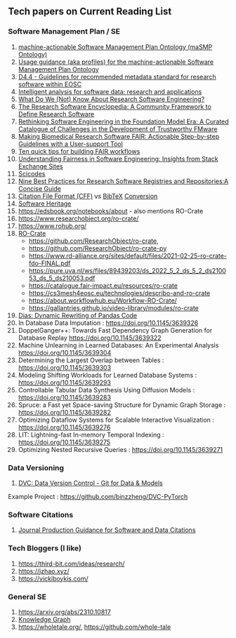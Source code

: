 ## Tech papers on Current Reading List



### Software Management Plan / SE
1. [machine-actionable Software Management Plan Ontology (maSMP Ontology)](https://zenodo.org/records/10582073)
2. [Usage guidance (aka profiles) for the machine-actionable Software Management Plan Ontology](https://zenodo.org/records/10582121)
3. [D4.4 - Guidelines for recommended metadata standard for research software within EOSC](https://zenodo.org/records/8199104)
4. [Intelligent analysis for software data: research and applications](https://link.springer.com/article/10.1631/FITEE.2230000)
5. [What Do We (Not) Know About Research Software Engineering?](https://openresearchsoftware.metajnl.com/articles/10.5334/jors.384)
6. [The Research Software Encyclopedia: A Community Framework to Define Research Software](https://openresearchsoftware.metajnl.com/articles/10.5334/jors.359)
7. [Rethinking Software Engineering in the Foundation Model Era: A Curated Catalogue of Challenges in the Development of Trustworthy FMware](https://arxiv.org/abs/2402.15943)
8. [Making Biomedical Research Software FAIR: Actionable Step-by-step Guidelines with a User-support Tool](https://www.nature.com/articles/s41597-023-02463-x)
9. [Ten quick tips for building FAIR workflows](https://journals.plos.org/ploscompbiol/article?id=10.1371/journal.pcbi.1011369)
10. [Understanding Fairness in Software Engineering: Insights from Stack Exchange Sites](https://arxiv.org/pdf/2402.19038.pdf)
11. [Scicodes](https://scicodes.net/)
12. [Nine Best Practices for Research Software Registries and Repositories:A Concise Guide](https://arxiv.org/pdf/2012.13117.pdf)
13. [Citation File Format (CFF)](https://citation-file-format.github.io/) vs [BibTeX](https://www.bibtex.com/g/bibtex-format/)    [Conversion](https://news.ycombinator.com/item?id=28246899)
14. [Software Heritage](https://docs.softwareheritage.org/index.html)
15. https://edsbook.org/notebooks/about - also mentions RO-Crate
16. https://www.researchobject.org/ro-crate/
17. https://www.rohub.org/
18. [RO-Crate](https://www.researchobject.org/ro-crate/)
       - https://github.com/ResearchObject/ro-crate,
       - https://github.com/ResearchObject/ro-crate-py
       - https://www.rd-alliance.org/sites/default/files/2021-02-25-ro-crate-fdo-FINAL.pdf
       - https://pure.uva.nl/ws/files/89439203/ds_2022_5_2_ds_5_2_ds210053_ds_5_ds210053.pdf
       - https://catalogue.fair-impact.eu/resources/ro-crate
       - https://cs3mesh4eosc.eu/technologies/describo-and-ro-crate
       - https://about.workflowhub.eu/Workflow-RO-Crate/
       - https://gallantries.github.io/video-library/modules/ro-crate
19. [Dias: Dynamic Rewriting of Pandas Code](https://doi.org/10.1145/3639313)
20. In Database Data Imputation : https://doi.org/10.1145/3639326
21. DoppelGanger++: Towards Fast Dependency Graph Generation for Database Replay https://doi.org/10.1145/3639322
22. Machine Unlearning in Learned Databases: An Experimental Analysis  https://doi.org/10.1145/3639304
23. Determining the Largest Overlap between Tables : https://doi.org/10.1145/3639303
24. Modeling Shifting Workloads for Learned Database Systems : https://doi.org/10.1145/3639293
25. Controllable Tabular Data Synthesis Using Diffusion Models : https://doi.org/10.1145/3639283
26. Spruce: a Fast yet Space-saving Structure for Dynamic Graph Storage : https://doi.org/10.1145/3639282
27. Optimizing Dataflow Systems for Scalable Interactive Visualization : https://doi.org/10.1145/3639276
28. LIT: Lightning-fast In-memory Temporal Indexing : https://doi.org/10.1145/3639275
29. Optimizing Nested Recursive Queries : https://doi.org/10.1145/3639271

### Data Versioning
1. [DVC: Data Version Control - Git for Data & Models](https://zenodo.org/records/10730123)

Example Project : https://github.com/binzzheng/DVC-PyTorch

### Software Citations
1. [Journal Production Guidance for Software and Data Citations](https://www.nature.com/articles/s41597-023-02491-7)

### Tech Bloggers (I like)
1. https://third-bit.com/ideas/research/
2. https://jzhao.xyz/
3. https://vickiboykis.com/


### General SE
1. https://arxiv.org/abs/2310.10817
2. [Knowledge Graph](https://textmine.com/post/an-introduction-to-knowledge-graphs)
3. https://wholetale.org/, https://github.com/whole-tale 
